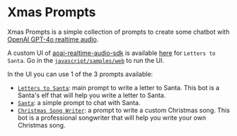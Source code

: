 # Xmas Prompts

Xmas Prompts is a simple collection of prompts to create some chatbot with [OpenAI GPT-4o realtime audio](https://learn.microsoft.com/en-us/azure/ai-services/openai/realtime-audio-quickstart?pivots=programming-language-javascript).

A custom UI of [aoai-realtime-audio-sdk](https://github.com/azure-samples/aoai-realtime-audio-sdk) is available [here](https://github.com/pmalarme/aoai-realtime-audio-sdk/tree/pmalarme-test) for `Letters to Santa`. Go in the [`javascript/samples/web`](https://github.com/pmalarme/aoai-realtime-audio-sdk/tree/pmalarme-test/javascript/samples/web) to run the UI.

In the UI you can use 1 of the 3 prompts available:
- [`Letters to Santa`](./prompts/letters-to-santa.prompt): main prompt to write a letter to Santa. This bot is a Santa's elf that will help you write a letter to Santa.
- [`Santa`](./prompts/santa.prompt): a simple prompt to chat with Santa.
- [`Christmas Song Writer`](./prompts/christmas-song.prompt): a prompt to write a custom Christmas song. This bot is a professional songwriter that will help you write your own Christmas song.
